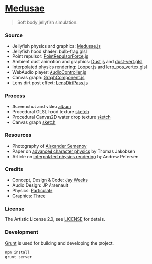 # [Medusae][medusae-url]

> Soft body jellyfish simulation.

### Source

* Jellyfish physics and graphics: [Medusae.js][medusae-source-url]
* Jellyfish hood shader: [bulb-frag.glsl][hood-glsl-source-url]
* Point repulsor: [PointRepulsorForce.js][point-force-source-url]
* Ambient dust animation and graphics: [Dust.js][dust-source-url] and [dust-vert.glsl][dust-glsl-source-url]
* Interpolated physics rendering: [Looper.js][looper-source-url] and [lerp_pos_vertex.glsl][lerp-vert-source-url]
* WebAudio player: [AudioController.js][audio-source-url]
* Canvas graph: [GraphComponent.js][graph-source-url]
* Lens dirt post effect: [LensDirtPass.js][lens-dirt-source-url]

### Process

* Screenshot and video [album][flickr-album-url]
* Procedural GLSL hood texture [sketch][hood-glsl-url]
* Procedural Canvas2D water drop texture [sketch][water-canvas-url]
* Canvas graph [sketch][canvas-graph-url]

### Resources

* Photography of [Alexander Semenov][semenov-url]
* Paper on [advanced character physics][character-physics-url] by Thomas Jakobsen
* Article on [interpolated physics rendering][interpolated-physics-url] by Andrew Petersen

### Credits

* Concept, Design & Code: [Jay Weeks][portfolio-url]
* Audio Design: JP Arsenault
* Physics: [Particulate][particulate-url]
* Graphics: [Three][three-url]

### License

The Artistic License 2.0, see [LICENSE][license-source-url] for details.

### Development

[Grunt][grunt-url] is used for building and developing the project.

```sh
npm install
grunt server
```


[medusae-url]: https://jayweeks.com/medusae/

[medusae-source-url]: https://github.com/jpweeks/particulate-medusae/blob/master/static/js/items/Medusae.js
[hood-glsl-source-url]: https://github.com/jpweeks/particulate-medusae/blob/master/static/glsl/shaders/bulb-frag.glsl
[point-force-source-url]: https://github.com/jpweeks/particulate-medusae/blob/master/static/js/forces/PointRepulsorForce.js
[dust-source-url]: https://github.com/jpweeks/particulate-medusae/blob/master/static/js/items/Dust.js
[dust-glsl-source-url]: https://github.com/jpweeks/particulate-medusae/blob/master/static/glsl/shaders/dust-vert.glsl
[looper-source-url]: https://github.com/jpweeks/particulate-medusae/blob/master/static/js/utils/Looper.js
[lerp-vert-source-url]: https://github.com/jpweeks/particulate-medusae/blob/master/static/glsl/shader-chunks/lerp_pos_vertex.glsl
[audio-source-url]: https://github.com/jpweeks/particulate-medusae/blob/master/static/js/controllers/AudioController.js
[graph-source-url]: https://github.com/jpweeks/particulate-medusae/blob/master/static/js/components/GraphComponent.js
[lens-dirt-source-url]: https://github.com/jpweeks/particulate-medusae/blob/master/static/js/post-processing/LensDirtPass.js

[flickr-album-url]: https://www.flickr.com/photos/jpweeks/sets/72157646887502644/
[hood-glsl-url]: http://glslsandbox.com/e#20575.0
[water-canvas-url]: https://jsbin.com/guqodi/11/edit?js,output
[canvas-graph-url]: https://jsbin.com/yoteko/10/edit?js,output

[semenov-url]: https://www.flickr.com/photos/a_semenov/7570746886/
[character-physics-url]: http://web.archive.org/web/20080410171619/http://www.teknikus.dk/tj/gdc2001.htm
[interpolated-physics-url]: http://kirbysayshi.com/2013/09/24/interpolated-physics-rendering.html

[portfolio-url]: https://jayweeks.com
[source-url]: https://github.com/jpweeks/particulate-medusae
[three-url]: http://threejs.org
[particulate-url]: http://particulatejs.org

[license-source-url]: https://github.com/jpweeks/particulate-medusae/blob/master/LICENSE
[grunt-url]: http://gruntjs.com
